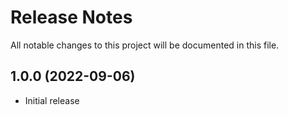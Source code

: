 # Release Notes
All notable changes to this project will be documented in this file.

## 1.0.0 (2022-09-06)

- Initial release